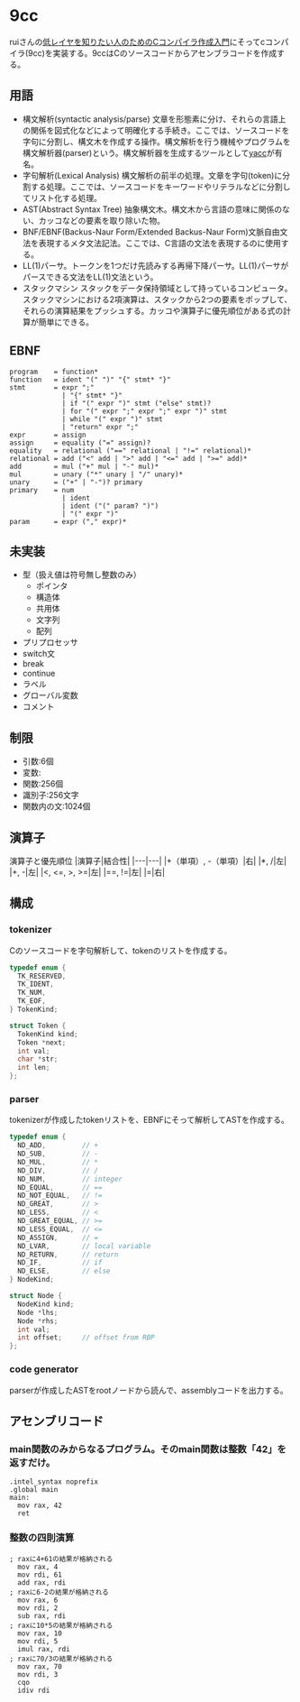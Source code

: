 # 9cc
ruiさんの[低レイヤを知りたい人のためのCコンパイラ作成入門](https://www.sigbus.info/compilerbook)にそってcコンパイラ(9cc)を実装する。9ccはCのソースコードからアセンブラコードを作成する。

## 用語
- 構文解析(syntactic analysis/parse) 文章を形態素に分け、それらの言語上の関係を図式化などによって明確化する手続き。ここでは、ソースコードを字句に分割し、構文木を作成する操作。構文解析を行う機械やプログラムを構文解析器(parser)という。構文解析器を生成するツールとして[yacc](https://ja.wikipedia.org/wiki/Yacc)が有名。
- 字句解析(Lexical Analysis) 構文解析の前半の処理。文章を字句(token)に分割する処理。ここでは、ソースコードをキーワードやリテラルなどに分割してリスト化する処理。
- AST(Abstract Syntax Tree) 抽象構文木。構文木から言語の意味に関係のない、カッコなどの要素を取り除いた物。
- BNF/EBNF(Backus-Naur Form/Extended Backus-Naur Form)文脈自由文法を表現するメタ文法記法。ここでは、C言語の文法を表現するのに使用する。
- LL(1)パーサ。トークンを1つだけ先読みする再帰下降パーサ。LL(1)パーサがパースできる文法をLL(1)文法という。
- スタックマシン スタックをデータ保持領域として持っているコンピュータ。スタックマシンにおける2項演算は、スタックから2つの要素をポップして、それらの演算結果をプッシュする。カッコや演算子に優先順位がある式の計算が簡単にできる。

## EBNF
```ebnf
program    = function*
function   = ident "(" ")" "{" stmt* "}"
stmt       = expr ";"
             | "{" stmt* "}"
             | if "(" expr ")" stmt ("else" stmt)?
             | for "(" expr ";" expr ";" expr ")" stmt
             | while "(" expr ")" stmt
             | "return" expr ";"
expr       = assign
assign     = equality ("=" assign)?
equality   = relational ("==" relational | "!=" relational)*
relational = add ("<" add | ">" add | "<=" add | ">=" add)*
add        = mul ("+" mul | "-" mul)*
mul        = unary ("*" unary | "/" unary)*
unary      = ("+" | "-")? primary
primary    = num
             | ident
             | ident ("(" param? ")")
             | "(" expr ")"
param      = expr ("," expr)*
```

## 未実装
- 型（扱え値は符号無し整数のみ）
  - ポインタ
  - 構造体
  - 共用体
  - 文字列
  - 配列
- プリプロセッサ
- switch文
- break
- continue
- ラベル
- グローバル変数
- コメント

## 制限
- 引数:6個
- 変数:
- 関数:256個
- 識別子:256文字
- 関数内の文:1024個

## 演算子
演算子と優先順位
|演算子|結合性|
|---|---|
|+（単項）, -（単項）|右|
|*, /|左|
|+, -|左|
|<, <=, >, >=|左|
|==, !=|左|
|=|右|


## 構成
### tokenizer
Cのソースコードを字句解析して、tokenのリストを作成する。
```c
typedef enum {
  TK_RESERVED,
  TK_IDENT,
  TK_NUM,
  TK_EOF,
} TokenKind;

struct Token {
  TokenKind kind;
  Token *next;
  int val;
  char *str;
  int len;
};
```

### parser
tokenizerが作成したtokenリストを、EBNFにそって解析してASTを作成する。
```c
typedef enum {
  ND_ADD,         // +
  ND_SUB,         // -
  ND_MUL,         // *
  ND_DIV,         // /
  ND_NUM,         // integer
  ND_EQUAL,       // ==
  ND_NOT_EQUAL,   // !=
  ND_GREAT,       // >
  ND_LESS,        // <
  ND_GREAT_EQUAL, // >=
  ND_LESS_EQUAL,  // <=
  ND_ASSIGN,      // =
  ND_LVAR,        // local variable
  ND_RETURN,      // return
  ND_IF,          // if
  ND_ELSE,        // else
} NodeKind;

struct Node {
  NodeKind kind;
  Node *lhs;
  Node *rhs;
  int val;
  int offset;     // offset from RBP
};
```

### code generator
parserが作成したASTをrootノードから読んで、assemblyコードを出力する。

## アセンブリコード
### main関数のみからなるプログラム。そのmain関数は整数「42」を返すだけ。
```assembly
.intel_syntax noprefix
.global main
main:
  mov rax, 42
  ret
```

### 整数の四則演算
```assembly
; raxに4+61の結果が格納される
  mov rax, 4
  mov rdi, 61
  add rax, rdi
; raxに6-2の結果が格納される
  mov rax, 6
  mov rdi, 2
  sub rax, rdi
; raxに10*5の結果が格納される
  mov rax, 10
  mov rdi, 5
  imul rax, rdi
; raxに70/3の結果が格納される
  mov rax, 70
  mov rdi, 3
  cqo
  idiv rdi
```
